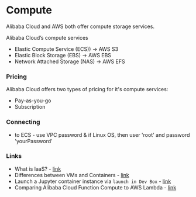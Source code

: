 # Compute

Alibaba Cloud and AWS both offer compute storage services.

Alibaba Cloud’s compute services 
 - Elastic Compute Service (ECS)) -> AWS S3
 - Elastic Block Storage (EBS) -> AWS EBS
 - Network Attached Storage (NAS) -> AWS EFS

### Pricing

Alibaba Cloud offers two types of pricing for it's compute services: 
- Pay-as-you-go
- Subscription

### Connecting
- to ECS - use VPC password & if Linux OS, then user 'root' and password 'yourPassword'

### Links
- What is IaaS? - [link](alibabacloud.com/knowledge/what-is-iaas)
- Differences between VMs and Containers - [link](alibabacloud.com/knowledge/difference-between-container-and-virtual-machine)
- Launch a Jupyter container instance via `launch in Dev Box` - [link](https://www.alibabacloud.com/help/doc-detail/52687.htm)
- Comparing Alibaba Cloud Function Compute to AWS Lambda - [link](https://cloudonaut.io/comparing-serverless-offerings-from-alibaba-cloud-and-aws/)